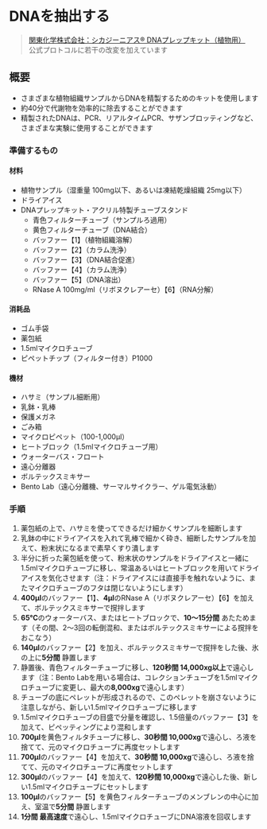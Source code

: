 # DNAを抽出する

> [関東化学株式会社：シカジーニアス® DNAプレップキット（植物用）](https://products.kanto.co.jp/web/index.cgi?c=t_product_table&pk=487)  
> 公式プロトコルに若干の改変を加えています

## 概要
- さまざまな植物組織サンプルからDNAを精製するためのキットを使用します
- 約40分で代謝物を効率的に除去することができます
- 精製されたDNAは、PCR、リアルタイムPCR、サザンブロッティングなど、さまざまな実験に使用することができます

### 準備するもの

#### 材料
- 植物サンプル（湿重量 100mg以下、あるいは凍結乾燥組織 25mg以下）
- ドライアイス
- DNAプレップキット・アクリル特製チューブスタンド
  - 青色フィルターチューブ（サンプルろ過用）
  - 黄色フィルターチューブ（DNA結合）
  - バッファー【1】（植物組織溶解）
  - バッファー【2】（カラム洗浄）
  - バッファー【3】（DNA結合促進）
  - バッファー【4】（カラム洗浄）
  - バッファー【5】（DNA溶出）
  - RNase A 100mg/ml（リボヌクレアーセ）【6】（RNA分解）

#### 消耗品
- ゴム手袋
- 薬包紙
- 1.5mlマイクロチューブ
- ピペットチップ（フィルター付き）P1000

#### 機材
- ハサミ（サンプル細断用）
- 乳鉢・乳棒
- 保護メガネ
- ごみ箱
- マイクロピペット（100-1,000μl）
- ヒートブロック（1.5mlマイクロチューブ用）
- ウォーターバス・フロート
- 遠心分離器
- ボルテックスミキサー
- Bento Lab（遠心分離機、サーマルサイクラー、ゲル電気泳動）

### 手順  
1. 薬包紙の上で、ハサミを使ってできるだけ細かくサンプルを細断します
2. 乳鉢の中にドライアイスを入れて乳棒で細かく砕き、細断したサンプルを加えて、粉末状になるまで素早くすり潰します
3. 半分に折った薬包紙を使って、粉末状のサンプルをドライアイスと一緒に1.5mlマイクロチューブに移し、常温あるいはヒートブロックを用いてドライアイスを気化させます（注：ドライアイスには直接手を触れないように、またマイクロチューブのフタは閉じないようにします）
4. **400μl**のバッファー【1】、**4μl**のRNase A（リボヌクレアーセ）【6】を加えて、ボルテックスミキサーで撹拌します
5. **65°C**のウォーターバス、またはヒートブロックで、**10〜15分間** あたためます（その間、2〜3回の転倒混和、またはボルテックスミキサーによる撹拌をおこなう）
6. **140μl**のバッファー【2】を加え、ボルテックスミキサーで撹拌をした後、氷の上に**5分間** 静置します
7. 静置後、青色フィルターチューブに移し、**120秒間 14,000xg以上**で遠心します（注：Bento Labを用いる場合は、コレクションチューブを1.5mlマイクロチューブに変更し、最大の**8,000xg**で遠心します）
8. チューブの底にペレットが形成されるので、このペレットを崩さないように注意しながら、新しい1.5mlマイクロチューブに移します
8. 1.5mlマイクロチューブの目盛で分量を確認し、1.5倍量のバッファー【3】を加えて、ピペッティングにより混和します
9. **700μl**を黄色フィルタチューブに移し、**30秒間 10,000xg**で遠心し、ろ液を捨てて、元のマイクロチューブに再度セットします
10. **700μl**のバッファー【4】を加えて、**30秒間 10,000xg**で遠心し、ろ液を捨てて、元のマイクロチューブに再度セットします
11. **300μl**のバッファー【4】を加えて、**120秒間 10,000xg**で遠心した後、新しい1.5mlマイクロチューブにセットします
12. **100μl**のバッファー【5】を黄色フィルターチューブのメンブレンの中心に加え、室温で**5分間** 静置します
13. **1分間 最高速度**で遠心し、1.5mlマイクロチューブにDNA溶液を回収します
